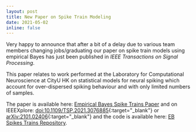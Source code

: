 ```yaml
---
layout: post
title: New Paper on Spike Train Modeling
date: 2021-05-02
inline: false
---
```


Very happy to announce that after a bit of a delay due to various team members changing jobs/graduating our paper on spike train models using empirical Bayes has just been published in <i>IEEE Transactions on Signal Processing</i>.

This paper relates to work performed at the Laboratory for Computational Neuroscience at CityU HK on statistical models for neural spiking which account for over-dispersed spiking behaviour and with only limited numbers of samples.


The paper is available here: [Empirical Bayes Spike Trains Paper](../../assets/pdf/2021_TSP.pdf) and on IEEEXplore: [doi:10.1109/TSP.2021.3076885](http://doi.org/10.1109/TSP.2021.3076885){:target="_blank"} or [arXiv:2101.02406](https://arxiv.org/abs/1605.02869){:target="_blank"} and the code is available here: [EB Spikes Trains Repository](https://github.com/cuckoong/EB_spikes_trains).

<div class="row justify-content-center">
  <div class="col-sm-5 mt-3 mt-md-0"><img class="img-fluid rounded z-depth-1 p-2" src="{{ '/assets/img/NetworkModel.png' | relative_url }}" alt="" title="Simple Network Model"/></div>
</div>
